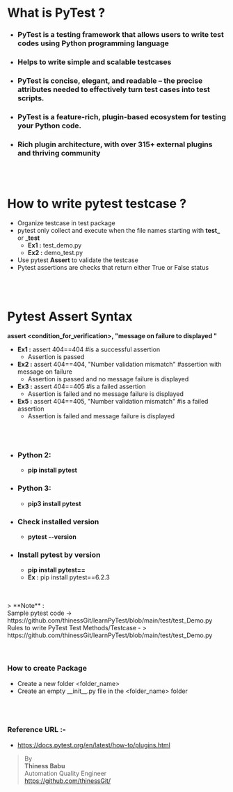 # What is PyTest ?

* ### PyTest is a testing framework that allows users to write test codes using Python programming language
* ### Helps to write simple and scalable testcases
* ### PyTest is concise, elegant, and readable – the precise attributes needed to effectively turn test cases into test scripts.
* ### PyTest is a feature-rich, plugin-based ecosystem for testing your Python code.
* ### Rich plugin architecture, with over 315+ external plugins and thriving community
<br/>
<br/>

# How to write pytest testcase ? 
* Organize testcase in test package
* pytest only collect and execute when the file names starting with **test_** or **_test**
    * **Ex1 :** test_demo.py
    * **Ex2 :** demo_test.py
* Use pytest **Assert** to validate the testcase     
* Pytest assertions are checks that return either True or False status
<br/>
<br/>

# Pytest Assert Syntax
**assert <condition_for_verification>, "message on failure to displayed "**
* **Ex1 :** assert 404==404 #is a successful assertion
  * Assertion is passed 
* **Ex2 :** assert 404==404, "Number validation mismatch" #assertion with message on failure
  * Assertion is passed and no message failure is displayed
* **Ex3 :** assert 404==405 #is a failed assertion
  * Assertion is failed and no message failure is displayed
* **Ex5 :** assert 404==405, "Number validation mismatch" #is a failed assertion
  * Assertion is failed and message failure is displayed
<br/>
<br/>
    
* ### Python 2:
    * **pip install pytest**
* ### Python 3:
    * **pip3 install pytest**
* ### Check installed version
    * **pytest --version**
* ### Install pytest by version
    * **pip install pytest==<version>**
    * **Ex :** pip install pytest==6.2.3
<br/>
<br/>
> **Note** :<br/> 
Sample pytest code -> https://github.com/thinessGit/learnPyTest/blob/main/test/test_Demo.py<br/>
Rules to write PyTest Test Methods/Testcase - > https://github.com/thinessGit/learnPyTest/blob/main/test/test_Demo.py<br/>

<br/>
<br/>

### How to create Package
* Create a new folder <folder_name>
* Create an empty \_\_init\_\_.py file in the <folder_name> folder
<br/>
<br/>

### Reference URL :-  
* https://docs.pytest.org/en/latest/how-to/plugins.html

>By<br/>
**Thiness Babu**<br/>
Automation Quality Engineer<br/>
https://github.com/thinessGit/ <br/>

